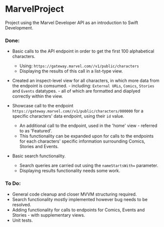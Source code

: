 # MarvelProject
Project using the Marvel Developer API as an introduction to Swift Development.

### Done:
 - Basic calls to the API endpoint in order to get the first 100 alphabetical characters.
   - Using: `https://gateway.marvel.com//v1/public/characters`
   - Displaying the results of this call in a list-type view.

 - Created an inspect-level view for all characters, in which more data from the endpoint is comsumed.
       - including: `External URLs`, `Comics`, `Stories` and `Events` datatypes.
       - all of which are formatted and diaplyed correctly within the view.

 - Showcase call to the endpoint `https://gateway.marvel.com//v1/public/characters/000000` for a specific characters' data endpoint, using their `id` value.
   - An additional call to the endpoint, used in the 'home' view - referred to as 'Featured'.
   - This functionality can be expanded upon for calls to the endpoints for each characters' specific information surrounding Comics, Stories and Events.
  
 - Basic search functionality.
   - Search queries are carried out using the `nameStartsWith=` parameter.
   - Displaying results functionality needs some work.

### To Do:
 - General code cleanup and closer MVVM structuring required.
 - Search functionality mostly implemented however bug needs to be resolved.
 - Adding functionality for calls to endpoints for Comics, Events and Stories - with supplementary views.
 - Unit tests.
